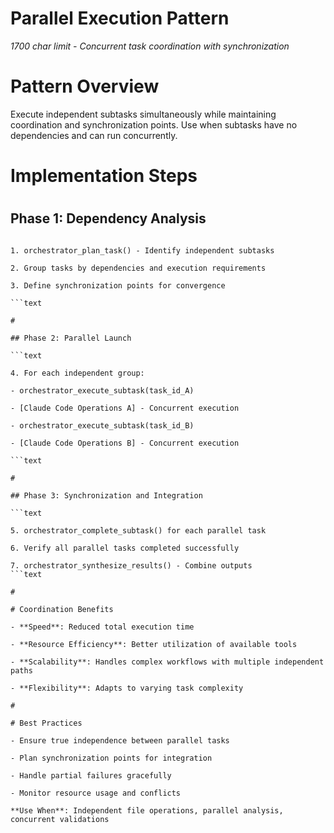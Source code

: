 

# Parallel Execution Pattern

*1700 char limit - Concurrent task coordination with synchronization*

#

# Pattern Overview

Execute independent subtasks simultaneously while maintaining coordination and synchronization points. Use when subtasks have no dependencies and can run concurrently.

#

# Implementation Steps

#

## Phase 1: Dependency Analysis

```text

1. orchestrator_plan_task() - Identify independent subtasks

2. Group tasks by dependencies and execution requirements

3. Define synchronization points for convergence

```text

#

## Phase 2: Parallel Launch

```text

4. For each independent group:

- orchestrator_execute_subtask(task_id_A)

- [Claude Code Operations A] - Concurrent execution

- orchestrator_execute_subtask(task_id_B) 

- [Claude Code Operations B] - Concurrent execution

```text

#

## Phase 3: Synchronization and Integration

```text

5. orchestrator_complete_subtask() for each parallel task

6. Verify all parallel tasks completed successfully

7. orchestrator_synthesize_results() - Combine outputs
```text

#

# Coordination Benefits

- **Speed**: Reduced total execution time

- **Resource Efficiency**: Better utilization of available tools

- **Scalability**: Handles complex workflows with multiple independent paths

- **Flexibility**: Adapts to varying task complexity

#

# Best Practices

- Ensure true independence between parallel tasks

- Plan synchronization points for integration

- Handle partial failures gracefully

- Monitor resource usage and conflicts

**Use When**: Independent file operations, parallel analysis, concurrent validations
